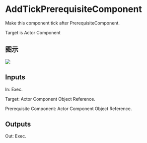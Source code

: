 # AddTickPrerequisiteComponent

Make this component tick after PrerequisiteComponent.

Target is Actor Component

## 图示

![]($-20221218-18280496.png)

## Inputs

In: Exec.

Target: Actor Component Object Reference.

Prerequisite Component: Actor Component Object Reference.  

## Outputs

Out: Exec.

